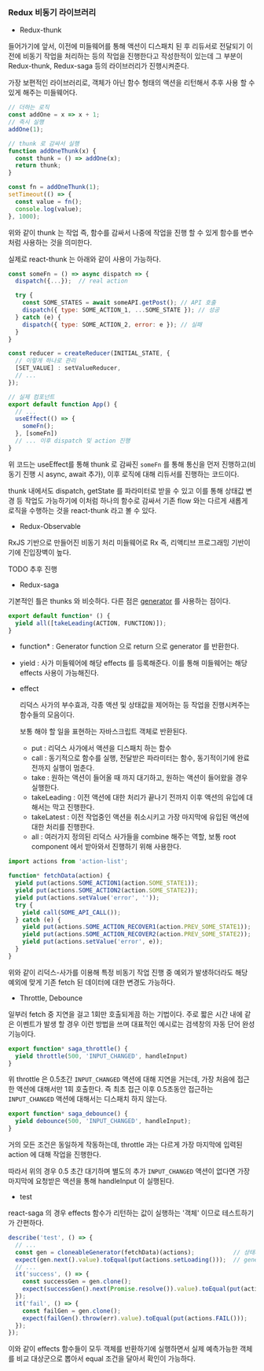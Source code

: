 ### Redux 비동기 라이브러리

- Redux-thunk

들어가기에 앞서, 이전에 미들웨어를 통해 액션이 디스패치 된 후 리듀서로 전달되기 이전에 비동기 작업을 처리하는 등의 작업을 진행한다고 작성한적이 있는데
그 부분이 Redux-thunk, Redux-saga 등의 라이브러리가 진행시켜준다.

가장 보편적인 라이브러리로, 객체가 아닌 함수 형태의 액션을 리턴해서 추후 사용 할 수 있게 해주는 미들웨어다.

```javascript
// 더하는 로직
const addOne = x => x + 1;
// 즉시 실행
addOne(1);

// thunk 로 감싸서 실행
function addOneThunk(x) {
  const thunk = () => addOne(x);
  return thunk;
}

const fn = addOneThunk(1);
setTimeout(() => {
  const value = fn();
  console.log(value);
}, 1000);
```

위와 같이 thunk 는 작업 즉, 함수를 감싸서 나중에 작업을 진행 할 수 있게 함수를 변수처럼 사용하는 것을 의미한다.

실제로 react-thunk 는 아래와 같이 사용이 가능하다.

```javascript
const someFn = () => async dispatch => {
  dispatch({...});  // real action

  try {
    const SOME_STATES = await someAPI.getPost(); // API 호출
    dispatch({ type: SOME_ACTION_1, ...SOME_STATE }); // 성공
  } catch (e) {
    dispatch({ type: SOME_ACTION_2, error: e }); // 실패
  }
}

const reducer = createReducer(INITIAL_STATE, {
  // 이렇게 하나로 관리
  [SET_VALUE] : setValueReducer,
  // ...
});

// 실제 컴포넌트
export default function App() {
  // ...
  useEffect(() => {
    someFn();
  }, [someFn])
  // ... 이후 dispatch 및 action 진행
}
```

위 코드는 useEffect를 통해 thunk 로 감싸진 `someFn` 를 통해 통신을 먼저 진행하고(비동기 진행 시 async, await 추가), 이후 
로직에 대해 리듀서를 진행하는 코드이다.

thunk 내에서도 dispatch, getState 를 파라미터로 받을 수 있고 이를 통해 상태값 변경 등 작업도 가능하기에 이처럼 하나의 함수로 감싸서
기존 flow 와는 다르게 새롭게 로직을 수행하는 것을 react-thunk 라고 볼 수 있다.

- Redux-Observable

RxJS 기반으로 만들어진 비동기 처리 미들웨어로 Rx 즉, 리액티브 프로그래밍 기반이기에 진입장벽이 높다.

TODO 추후 진행

- Redux-saga

기본적인 틀은 thunks 와 비슷하다. 다른 점은 [generator](../es6/ES6.md) 를 사용하는 점이다.


```javascript
export default function* () {
  yield all([takeLeading(ACTION, FUNCTION)]);
}
```

- function* : Generator function 으로 return 으로 generator 를 반환한다.
- yield : 사가 미들웨어에 해당 effects 를 등록해준다. 이를 통해 미들웨어는 해당 effects 사용이 가능해진다.
- effect
 
  리덕스 사가의 부수효과, 각종 액션 및 상태값을 제어하는 등 작업을 진행시켜주는 함수들의 모음이다.

  보통 해야 할 일을 표현하는 자바스크립트 객체로 반환된다. 
  - put : 리덕스 사가에서 액션을 디스패치 하는 함수
  - call : 동기적으로 함수를 실행, 전달받은 파라미터는 함수, 동기적이기에 완료 전까지 실행이 멈춘다.
  - take : 원하는 액션이 들어올 때 까지 대기하고, 원하는 액션이 들어왔을 경우 실행한다.
  - takeLeading : 이전 액션에 대한 처리가 끝나기 전까지 이후 액션의 유입에 대해서는 막고 진행한다.
  - takeLatest : 이전 작업중인 액션을 취소시키고 가장 마지막에 유입된 액션에 대한 처리를 진행한다. 
  - all : 여러가지 정의된 리덕스 사가들을 combine 해주는 역할, 보통 root component 에서 받아와서 진행하기 위해 사용한다.


```javascript
import actions from 'action-list';

function* fetchData(action) {
  yield put(actions.SOME_ACTION1(action.SOME_STATE1));
  yield put(actions.SOME_ACTION2(action.SOME_STATE2));
  yield put(actions.setValue('error', ''));
  try {
    yield call(SOME_API_CALL());
  } catch (e) {
    yield put(actions.SOME_ACTION_RECOVER1(action.PREV_SOME_STATE1));
    yield put(actions.SOME_ACTION_RECOVER2(action.PREV_SOME_STATE2));
    yield put(actions.setValue('error', e));
  }
}
```

위와 같이 리덕스-사가를 이용해 특정 비동기 작업 진행 중 예외가 발생하더라도 해당 예외에 맞게 기존 fetch 된 데이터에 대한 변경도 가능하다.

- Throttle, Debounce

일부러 fetch 중 지연을 걸고 1회만 호출되게끔 하는 기법이다. 주로 짧은 시간 내에 같은 이벤트가 발생 할 경우 이런 방법을 쓰며
대표적인 예시로는 검색창의 자동 단어 완성 기능이다.

```javascript
export function* saga_throttle() {
  yield throttle(500, 'INPUT_CHANGED', handleInput)
}
```

위 throttle 은 0.5초간 `INPUT_CHANGED` 액션에 대해 지연을 거는데, 가장 처음에 접근한 액션에 대해서만 1회 호출한다.
즉 최초 접근 이후 0.5초동안 접근하는 `INPUT_CHANGED` 액션에 대해서는 디스패치 하지 않는다.

```javascript
export function* saga_debounce() {
  yield debounce(500, 'INPUT_CHANGED', handleInput);
}
```

거의 모든 조건은 동일하게 작동하는데, throttle 과는 다르게 가장 마지막에 입력된 action 에 대해 작업을 진행한다.

따라서 위의 경우 0.5 초간 대기하며 별도의 추가 `INPUT_CHANGED` 액션이 없다면 가장 마지막에 요청받은 액션을 통해 handleInput 이 실행된다.

- test

react-saga 의 경우 effects 함수가 리턴하는 값이 실행하는 '객체' 이므로 테스트하기가 간편하다.

```javascript
describe('test', () => {
  // ...
  const gen = cloneableGenerator(fetchData)(actions);           // 상태까지 복사 가능한 generator
  expect(gen.next().value).toEqual(put(actions.setLoading()));  // generator 의 첫번째 yield
  // ...
  it('success', () => {
    const successGen = gen.clone();
    expect(successGen().next(Promise.resolve()).value).toEqual(put(actions.SUCCESS())); // 성공 분기의 액션
  });
  it('fail', () => {
    const failGen = gen.clone();
    expect(failGen().throw(err).value).toEqual(put(actions.FAIL()));       // 실패 분기의 액션
  });
});
```

이와 같이 effects 함수들이 모두 객체를 반환하기에 실행하면서 실제 예측가능한 객체를 비교 대상군으로 뽑아서 equal 조건을 달아서
확인이 가능하다.